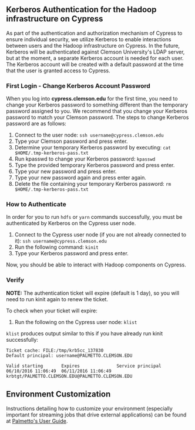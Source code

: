 
## Kerberos Authentication for the Hadoop infrastructure on Cypress

As part of the authentication and authorization mechanism of Cypress to ensure individual security, we utilize Kerberos to enable interactions between users and the Hadoop infrastructure on Cypress. In the future, Kerberos will be authenticated against Clemson University's LDAP server, but at the moment, a separate Kerberos account is needed for each user. The Kerberos account will be created with a default password at the time that the user is granted access to Cypress.

### First Login - Change Kerberos Account Password
When you log into **cypress.clemson.edu** for the first time, you need to change your Kerberos password to something different than the temporary password assigned to you. We recommend that you change your Kerberos password to match your Clemson password. The steps to change Kerberos password are as follows:

1. Connect to the user node: ```ssh username@cypress.clemson.edu```
2. Type your Clemson password and press enter.
3. Determine your temporary Kerberos password by executing: ```cat $HOME/.tmp-kerberos-pass.txt```
4. Run kpasswd to change your Kerberos password: ```kpasswd```
5. Type the provided temporary Kerberos password and press enter.
6. Type your new password and press enter.
7. Type your new password again and press enter again.
8. Delete the file containing your temporary Kerberos password: ```rm $HOME/.tmp-kerberos-pass.txt```

### How to Authenticate

In order for you to run ```hdfs``` or ```yarn``` commands successfully, you must be authenticated by Kerberos on the Cypress user node.

1. Connect to the Cypress user node (if you are not already connected to it): ```ssh username@cypress.clemson.edu```
2. Run the following command: ```kinit```
3. Type your Kerberos password and press enter.

Now, you should be able to interact with Hadoop components on Cypress.

### Verify

**NOTE:** The authentication ticket will expire (default is 1 day), so you will need to run kinit again to renew the ticket.

To check when your ticket will expire:

1. Run the following on the Cypress user node: ```klist```

```klist``` produces output similar to this if you have already run kinit successfully:

    Ticket cache: FILE:/tmp/krb5cc_137830
    Default principal: username@PALMETTO.CLEMSON.EDU

    Valid starting       Expires              Service principal
    06/10/2016 11:06:49  06/11/2016 11:06:49  krbtgt/PALMETTO.CLEMSON.EDU@PALMETTO.CLEMSON.EDU

## Environment Customization

Instructions detailing how to customize your environment (especially important for streaming jobs that drive external applications) can be found at <a href="http://www.palmetto.clemson.edu/pages/userguide.html#software" target="_blank">Palmetto's User Guide</a>.
